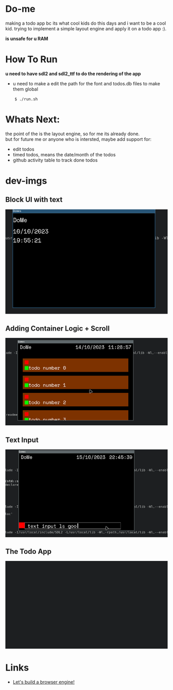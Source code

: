 # Do-me
making a todo app bc its what cool kids do this days and i want to be a cool kid.
trying to implement a simple layout engine and apply it on a todo app :).        

**is unsafe for u RAM**

# How To Run
**u need to have sdl2 and sdl2_ttf to do the rendering of the app**
-   u need to make a edit the path for the font and todos.db files to make them global
```
    $ ./run.sh
```     
# Whats Next:
the point of the is the layout engine, so for me its already done.   
but for future me or anyone who is intersted, maybe add support for:
-   edit todos
-   timed todos, means the date/month of the todos
-   github activity table to track done todos 
 



# dev-imgs
## Block UI with text
![text in blocks](dev-imgs/first.png)
## Adding Container Logic + Scroll
![container](dev-imgs/column_container.gif)
## Text Input 
![input](dev-imgs/Peek%202023-10-15%2022-45.gif)
## The Todo App 
![app](dev-imgs/working_app.gif)


# Links
-   [Let's build a browser engine!](https://limpet.net/mbrubeck/2014/08/08/toy-layout-engine-1.html)

